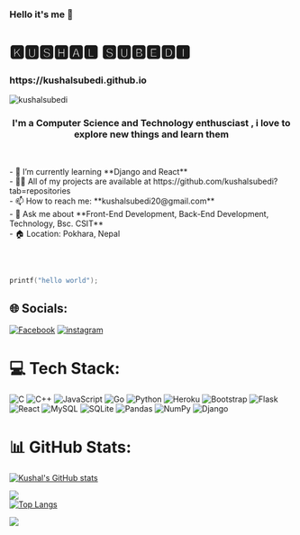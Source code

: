 ### Hello it's me 👋
<h1>🅺🆄🆂🅷🅰🅻  🆂🆄🅱🅴🅳🅸</h1>
<h3>https://kushalsubedi.github.io </h3>
<p align="left"> <img src="https://komarev.com/ghpvc/?username=kushalsubedi&label=Profile%20views&color=0e75b6&style=flat" alt="kushalsubedi" /> </p>


<h3 align="center"> I'm a Computer Science and Technology enthusciast , i love to explore new things and learn them </h3>
<br>
<p align="left">
- 🌱 I’m currently learning **Django and React** <br>
- 👨‍💻 All of my projects are available at https://github.com/kushalsubedi?tab=repositories<br>
- 📫 How to reach me: **kushalsubedi20@gmail.com**<br>
- 💬 Ask me about **Front-End Development, Back-End Development, Technology, Bsc. CSIT**<br>
- 🏠 Location: Pokhara, Nepal <br>
  </p>
<br>
<br>


  
```c
printf("hello world");
```

## 🌐 Socials:
[![Facebook](https://img.shields.io/badge/Facebook-%231877F2.svg?logo=Facebook&logoColor=white)](https://facebook.com/kushal.subedi.9083) 
[![instagram](https://img.shields.io/badge/instagram-%231877F2.svg?logo=instagram&logoColor=crimson)](https://instagram.com/kus_all__) 

# 💻 Tech Stack:
![C](https://img.shields.io/badge/c-%2300599C.svg?style=for-the-badge&logo=c&logoColor=white) ![C++](https://img.shields.io/badge/c++-%2300599C.svg?style=for-the-badge&logo=c%2B%2B&logoColor=white) ![JavaScript](https://img.shields.io/badge/javascript-%23323330.svg?style=for-the-badge&logo=javascript&logoColor=%23F7DF1E) ![Go](https://img.shields.io/badge/go-%2300ADD8.svg?style=for-the-badge&logo=go&logoColor=white) ![Python](https://img.shields.io/badge/python-3670A0?style=for-the-badge&logo=python&logoColor=ffdd54) ![Heroku](https://img.shields.io/badge/heroku-%23430098.svg?style=for-the-badge&logo=heroku&logoColor=white) ![Bootstrap](https://img.shields.io/badge/bootstrap-%23563D7C.svg?style=for-the-badge&logo=bootstrap&logoColor=white) ![Flask](https://img.shields.io/badge/flask-%23000.svg?style=for-the-badge&logo=flask&logoColor=white) ![React](https://img.shields.io/badge/react-%2320232a.svg?style=for-the-badge&logo=react&logoColor=%2361DAFB) ![MySQL](https://img.shields.io/badge/mysql-%2300f.svg?style=for-the-badge&logo=mysql&logoColor=white) ![SQLite](https://img.shields.io/badge/sqlite-%2307405e.svg?style=for-the-badge&logo=sqlite&logoColor=white) ![Pandas](https://img.shields.io/badge/pandas-%23150458.svg?style=for-the-badge&logo=pandas&logoColor=white) ![NumPy](https://img.shields.io/badge/numpy-%23013243.svg?style=for-the-badge&logo=numpy&logoColor=white) ![Django](https://img.shields.io/badge/django-%23092E20.svg?style=for-the-badge&logo=django&logoColor=white)
# 📊 GitHub Stats:
[![Kushal's GitHub stats](https://github-readme-stats.vercel.app/api?username=kushalsubedi&show_icons=true&theme=dark#gh-dark-mode-only)](https://github.com/kushalsubedi/github-readme-stats)<br/>

![](https://github-readme-streak-stats.herokuapp.com/?user=kushalsubedi&theme=dark&hide_border=false)<br/>
[![Top Langs](https://github-readme-stats.vercel.app/api/top-langs/?username=kushalsubedi&layout=compact&theme=dark#gh-dark-mode-only)](https://github.com/kushalsubedi/github-readme-stats)



![](https://activity-graph.herokuapp.com/graph?username=kushalsubedi&custom_title=Kushal%27s%20Contribution%20Graph&theme=react-dark)

